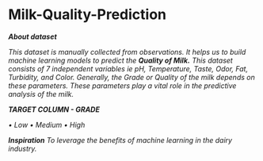 # Milk-Quality-Prediction

***About dataset***

*This dataset is manually collected from observations. It helps us to build machine learning models to predict the ***Quality of Milk.***
This dataset consists of 7 independent variables ie pH, Temperature, Taste, Odor, Fat, Turbidity, and Color.
Generally, the Grade or Quality of the milk depends on these parameters. These parameters play a vital role in the predictive analysis of the milk.*

***TARGET COLUMN - GRADE***

*• Low
• Medium
• High*

***Inspiration***
*To leverage the benefits of machine learning in the dairy industry.*
